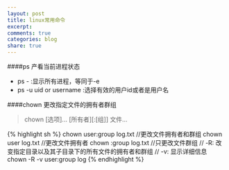 ```yaml
---
layout: post
title: linux常用命令
excerpt:
comments: true
categories: blog
share: true
---
```


####ps 产看当前进程状态

* ps - :显示所有进程，等同于-e
* ps -u uid or username :选择有效的用户id或者是用户名

####chown 更改指定文件的拥有者群组

> chown [选项]... [所有者][:[组]] 文件...

{% highlight sh %}
chown user:group log.txt //更改文件拥有者和群组
chown user log.txt    //更改文件拥有者
chown :group log.txt //只更改文件群组
// -R: 改变指定目录以及其子目录下的所有文件的拥有者和群组
// -v: 显示详细信息
chown -R -v user:group log
{% endhighlight %}